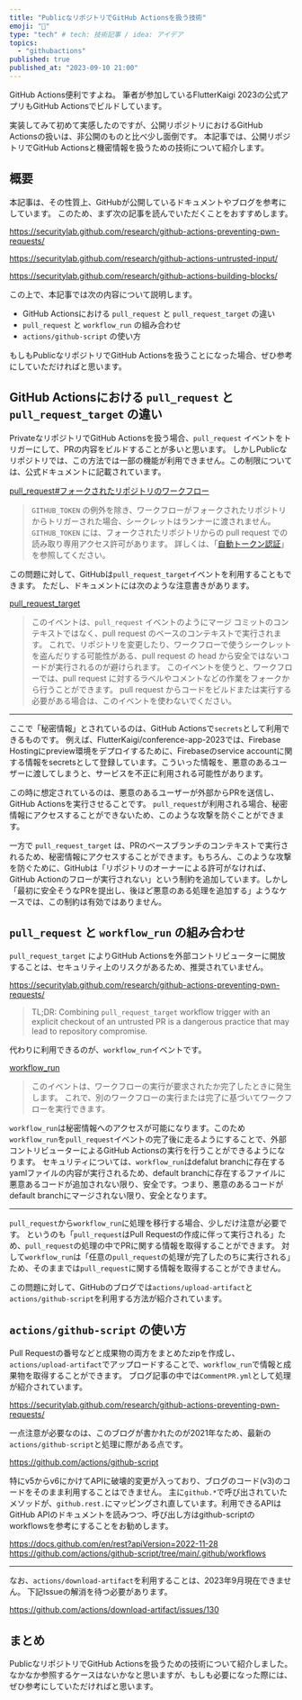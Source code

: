 ```yaml
---
title: "PublicなリポジトリでGitHub Actionsを扱う技術"
emoji: "🤖"
type: "tech" # tech: 技術記事 / idea: アイデア
topics: 
  - "githubactions"
published: true
published_at: "2023-09-10 21:00"
---
```


GitHub Actions便利ですよね。
筆者が参加しているFlutterKaigi 2023の公式アプリもGitHub Actionsでビルドしています。

実装してみて初めて実感したのですが、公開リポジトリにおけるGitHub Actionsの扱いは、非公開のものと比べ少し面倒です。
本記事では、公開リポジトリでGitHub Actionsと機密情報を扱うための技術について紹介します。

## 概要

本記事は、その性質上、GitHubが公開しているドキュメントやブログを参考にしています。
このため、まず次の記事を読んでいただくことをおすすめします。

https://securitylab.github.com/research/github-actions-preventing-pwn-requests/

https://securitylab.github.com/research/github-actions-untrusted-input/

https://securitylab.github.com/research/github-actions-building-blocks/

この上で、本記事では次の内容について説明します。

* GitHub Actionsにおける `pull_request` と `pull_request_target` の違い
* `pull_request` と `workflow_run` の組み合わせ
* `actions/github-script` の使い方

もしもPublicなリポジトリでGitHub Actionsを扱うことになった場合、ぜひ参考にしていただければと思います。

## GitHub Actionsにおける `pull_request` と `pull_request_target` の違い

PrivateなリポジトリでGitHub Actionsを扱う場合、`pull_request` イベントをトリガーにして、PRの内容をビルドすることが多いと思います。
しかしPublicなリポジトリでは、この方法では一部の機能が利用できません。この制限については、公式ドキュメントに記載されています。

[pull_request#フォークされたリポジトリのワークフロー](https://docs.github.com/ja/actions/using-workflows/events-that-trigger-workflows#%E3%83%95%E3%82%A9%E3%83%BC%E3%82%AF%E3%81%95%E3%82%8C%E3%81%9F%E3%83%AA%E3%83%9D%E3%82%B8%E3%83%88%E3%83%AA%E3%81%AE%E3%83%AF%E3%83%BC%E3%82%AF%E3%83%95%E3%83%AD%E3%83%BC)

> `GITHUB_TOKEN` の例外を除き、ワークフローがフォークされたリポジトリからトリガーされた場合、シークレットはランナーに渡されません。 `GITHUB_TOKEN` には、フォークされたリポジトリからの pull request での読み取り専用アクセス許可があります。 詳しくは、「[自動トークン認証](https://docs.github.com/ja/actions/security-guides/automatic-token-authentication)」を参照してください。

この問題に対して、GitHubは`pull_request_target`イベントを利用することもできます。
ただし、ドキュメントには次のような注意書きがあります。

[pull_request_target](https://docs.github.com/ja/actions/using-workflows/events-that-trigger-workflows#pull_request_target)

> このイベントは、`pull_request` イベントのようにマージ コミットのコンテキストではなく、pull request のベースのコンテキストで実行されます。 これで、リポジトリを変更したり、ワークフローで使うシークレットを盗んだりする可能性がある、pull request の head から安全ではないコードが実行されるのが避けられます。 このイベントを使うと、ワークフローでは、pull request に対するラベルやコメントなどの作業をフォークから行うことができます。 pull request からコードをビルドまたは実行する必要がある場合は、このイベントを使わないでください。

---

ここで「秘密情報」とされているのは、GitHub Actionsで`secrets`として利用できるものです。
例えば、FlutterKaigi/conference-app-2023では、Firebase Hostingにpreview環境をデプロイするために、Firebaseのservice accountに関する情報をsecretsとして登録しています。こういった情報を、悪意のあるユーザーに渡してしまうと、サービスを不正に利用される可能性があります。

この時に想定されているのは、悪意のあるユーザーが外部からPRを送信し、GitHub Actionsを実行させることです。
`pull_request`が利用される場合、秘密情報にアクセスすることができないため、このような攻撃を防ぐことができます。

一方で `pull_request_target` は、PRのベースブランチのコンテキストで実行されるため、秘密情報にアクセスすることができます。もちろん、このような攻撃を防ぐために、GitHubは「リポジトリのオーナーによる許可がなければ、GitHub Actionのフローが実行されない」という制約を追加しています。しかし「最初に安全そうなPRを提出し、後ほど悪意のある処理を追加する」ようなケースでは、この制約は有効ではありません。

## `pull_request` と `workflow_run` の組み合わせ

`pull_request_target` によりGitHub Actionsを外部コントリビューターに開放することは、セキュリティ上のリスクがあるため、推奨されていません。

https://securitylab.github.com/research/github-actions-preventing-pwn-requests/

> TL;DR: Combining `pull_request_target` workflow trigger with an explicit checkout of an untrusted PR is a dangerous practice that may lead to repository compromise.

代わりに利用できるのが、`workflow_run`イベントです。

[workflow_run](https://docs.github.com/ja/actions/using-workflows/events-that-trigger-workflows#workflow_run)

> このイベントは、ワークフローの実行が要求されたか完了したときに発生します。 これで、別のワークフローの実行または完了に基づいてワークフローを実行できます。

`workflow_run`は秘密情報へのアクセスが可能になります。このため`workflow_run`を`pull_request`イベントの完了後に走るようにすることで、外部コントリビューターによるGitHub Actionsの実行を行うことができるようになります。
セキュリティについては、`workflow_run`はdefalut branchに存在するyamlファイルの内容が実行されるため、default branchに存在するファイルに悪意あるコードが追加されない限り、安全です。つまり、悪意のあるコードがdefault branchにマージされない限り、安全となります。

---

`pull_request`から`workflow_run`に処理を移行する場合、少しだけ注意が必要です。
というのも「`pull_request`はPull Requestの作成に伴って実行される」ため、`pull_request`の処理の中でPRに関する情報を取得することができます。
対して`workflow_run`は「任意の`pull_request`の処理が完了したのちに実行される」ため、そのままでは`pull_request`に関する情報を取得することができません。

この問題に対して、GitHubのブログでは`actions/upload-artifact`と`actions/github-script`を利用する方法が紹介されています。

## `actions/github-script` の使い方

Pull Requestの番号などと成果物の両方をまとめたzipを作成し、`actions/upload-artifact`でアップロードすることで、`workflow_run`で情報と成果物を取得することができます。
ブログ記事の中では`CommentPR.yml`として処理が紹介されています。

https://securitylab.github.com/research/github-actions-preventing-pwn-requests/

一点注意が必要なのは、このブログが書かれたのが2021年なため、最新の`actions/github-script`と処理に際がある点です。

https://github.com/actions/github-script

特にv5からv6にかけてAPIに破壊的変更が入っており、ブログのコード(v3)のコードをそのまま利用することはできません。
主に`github.*`で呼び出されていたメソッドが、`github.rest.`にマッピングされ直しています。利用できるAPIはGitHub APIのドキュメントを読みつつ、呼び出し方はgithub-scriptのworkflowsを参考にすることをお勧めします。

https://docs.github.com/en/rest?apiVersion=2022-11-28
https://github.com/actions/github-script/tree/main/.github/workflows

---

なお、`actions/download-artifact`を利用することは、2023年9月現在できません。
下記Issueの解消を待つ必要があります。

https://github.com/actions/download-artifact/issues/130

## まとめ

PublicなリポジトリでGitHub Actionsを扱うための技術について紹介しました。
なかなか参照するケースはないかなと思いますが、もしも必要になった際には、ぜひ参考にしていただければと思います。
